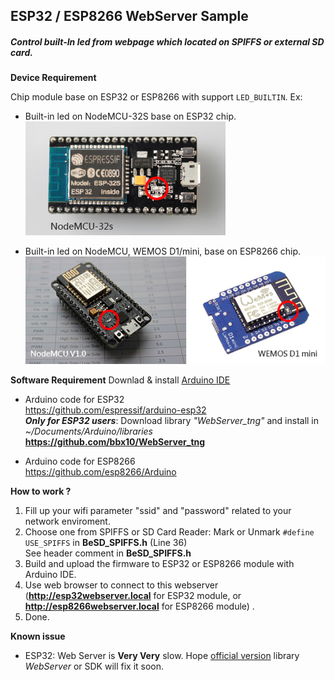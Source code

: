 ## ESP32 / ESP8266 WebServer Sample<br>
##### Control built-In led from webpage which located on SPIFFS or external SD card. #####

**Device Requirement**

Chip module base on ESP32 or ESP8266 with support `LED_BUILTIN`. Ex: 
- Built-in led on NodeMCU-32S base on ESP32 chip. <br>
![Image of ESP32](data/esp32base.jpg)

- Built-in led on NodeMCU, WEMOS D1/mini, base on ESP8266 chip.<br>
![Image of ESP8266](data/esp8266base.jpg)<br>
   
**Software Requirement**
Downlad & install [Arduino IDE](https://www.arduino.cc/en/Main/Software)<br>
- Arduino code for ESP32<br>
https://github.com/espressif/arduino-esp32 <br>
***Only for ESP32 users***: Download library *"WebServer_tng"* and install in *~/Documents/Arduino/libraries* <br>
**https://github.com/bbx10/WebServer_tng**

- Arduino code for ESP8266<br>
https://github.com/esp8266/Arduino

**How to work ?**
1. Fill up your wifi parameter "ssid" and "password" related to your network enviroment.
2. Choose one from SPIFFS or SD Card Reader:
   Mark or Unmark `#define USE_SPIFFS`  in **BeSD_SPIFFS.h** (Line 36)<br>
   See header comment in **BeSD_SPIFFS.h**
3. Build and upload the firmware to ESP32 or ESP8266 module with Arduino IDE.
4. Use web browser to connect to this webserver (**http://esp32webserver.local** for ESP32 module, or **http://esp8266webserver.local** for ESP8266 module) . 
5. Done.

**Known issue**
- ESP32: Web Server is **Very Very** slow. Hope [official version](https://github.com/espressif/arduino-esp32) library *WebServer* or SDK will fix it soon.


